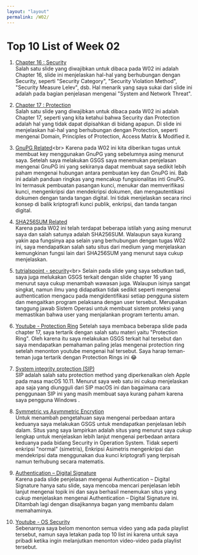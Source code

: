 ```yaml
---
layout: "layout"
permalink: /W02/
---
```


# Top 10 List of Week 02

1. [Chapter 16 : Security](https://www.os-book.com/OS10/slide-dir/PPTX-dir/ch16.pptx)<br>
Salah satu slide yang diwajibkan untuk dibaca pada W02 ini adalah Chapter 16, slide ini menjelaskan hal-hal yang berhubungan dengan Security, seperti "Security Category", "Security Violation Method", "Security Measure Lelev", dsb. Hal menarik yang saya sukai dari slide ini adalah pada bagian penjelasan mengenai "System and Network Threat".   

2. [Chapter 17 : Protection](https://www.os-book.com/OS10/slide-dir/PPTX-dir/ch17.pptx)<br>
Salah satu slide yang diwajibkan untuk dibaca pada W02 ini adalah Chapter 17, seperti yang kita ketahui bahwa Security dan Protection adalah hal yang tidak dapat dipisahkan di bidang apapun. Di slide ini menjelaskan hal-hal yang berhubungan dengan Protection, seperti mengenai Domain,  Principles of Protection, Access Matrix & Modified it.

3. [GnuPG Related](https://www.gnupg.org/gph/en/manual/c14.html#:~:text=GnuPG%20uses%20public%2Dkey%20cryptography,it%20need%20never%20be%20revealed.)<br>
Karena pada W02 ini kita diberikan tugas untuk membuat key menggunakan GnuPG yang sebelumnya asing menurut saya. Setelah saya melakukan GSGS saya menemukan penjelasan mengenai GnuPG ini yang sekiranya dapat membuat saya sedikit lebih paham mengenai hubungan antara pembuatan key dan GnuPG ini. Bab ini adalah panduan ringkas yang mencakup fungsionalitas inti GnuPG. Ini termasuk pembuatan pasangan kunci, menukar dan memverifikasi kunci, mengenkripsi dan mendekripsi dokumen, dan mengautentikasi dokumen dengan tanda tangan digital. Ini tidak menjelaskan secara rinci konsep di balik kriptografi kunci publik, enkripsi, dan tanda tangan digital.

4. [SHA256SUM Related](https://medium.com/codemonday/why-when-and-how-to-use-sha256-in-download-2ddd1b9e263b)<br>
Karena pada W02 ini telah terdapat beberapa istilah yang asing menurut saya dan salah satunya adalah SHA256SUM. Walaupun saya kurang yakin apa fungsinya apa selain yang berhubungan dengan tugas W02 ini, saya mendapatkan salah satu situs dari medium yang menjelaskan kemungkinan fungsi lain dari SHA256SUM yang menurut saya cukup menjelaskan.

5. [tutrialspoint - security](https://www.tutorialspoint.com/operating_system/os_security.htm#:~:text=System%20threats%20refers%20to%20misuse,resources%2F%20user%20files%20are%20misused.)<br>
Selain pada slide yang saya sebutkan tadi, saya juga melukakan GSGS terkait dengan slide chapter 16 yang menurut saya cukup menambah wawasan juga. Walaupun isinya sangat singkat, namun ilmu yang didapatkan tidak sedikit seperti mengenai authentication mengacu pada mengidentifikasi setiap pengguna sistem dan mengaitkan program pelaksana dengan user tersebut. Merupakan tanggung jawab Sistem Operasi untuk membuat sistem proteksi yang memastikan bahwa user yang menjalankan program tertentu aman.

6. [Youtube - Protection Ring](https://www.youtube.com/watch?v=85eINAowuMc)
Setelah saya membaca beberapa slide pada chapter 17, saya tertarik dengan salah satu materi yaitu "Protection Ring". Oleh karena itu saya melakukan GSGS terkait hal tersebut dan saya mendapatkan pemahaman paling jelas mengenai protection ring setelah menonton youtube mengenai hal tersebut. Saya harap teman-teman juga tertarik dengan Protection Rings ini 😂

7. [System integrity protection (SIP)](https://eshop.macsales.com/blog/45473-we-explain-what-system-integrity-protection-on-mac-is-and-how-to-control-it/)<br>
SIP adalah salah satu protection method yang diperkenalkan oleh Apple pada masa macOS 10.11. Menurut saya web satu ini cukup menjelaskan apa saja yang diungguli dari SIP macOS ini dan bagaimana cara penggunaan SIP ini yang masih membuat saya kurang paham karena saya pengguna Windows .

8. [Symmetric vs Asymmetric Encrytion](https://cheapsslsecurity.com/blog/what-is-asymmetric-encryption-understand-with-simple-examples/)<br>
Untuk menambah pengetahuan saya mengenai perbedaan antara keduanya saya melakukan GSGS untuk mendapatkan penjelasan lebih dalam. Situs yang saya lampirkan adalah situs yang menurut saya cukup lengkap untuk menjelaskan lebih lanjut mengenai perbedaan antara keduanya pada bidang Security in Operation System. Tidak seperti enkripsi "normal" (simetris), Enkripsi Asimetris mengenkripsi dan mendekripsi data menggunakan dua kunci kriptografi yang terpisah namun terhubung secara matematis.

9. [Authentication – Digital Signature](https://www.tutorialspoint.com/cryptography/cryptography_digital_signatures.htm)<br>
Karena pada slide penjelasan mengenai Authentication – Digital Signature hanya satu slide, saya mencoba mencari penjelasan lebih lanjut mengenai topik ini dan saya berhasil menemukan situs yang cukup menjelaskan mengenai Authentication – Digital Signature ini. Ditambah lagi dengan disajikannya bagan yang membantu dalam memahaminya.

10. [Youtube - OS Security](https://www.youtube.com/watch?v=Xu9B7Wnutw0&list=PLGN_yckFx1civO91pjR7imIcnAiG3CR4l)<br>
Sebenarnya saya belom menonton semua video yang ada pada playlist tersebut, namun saya letakan pada top 10 list ini karena untuk saya pribadi ketika ingin melanjutkan menonton video-video pada playlist tersebut.

